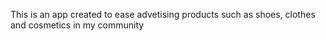This is an app created to ease  advetising  products
such as shoes, clothes and cosmetics in my  community



